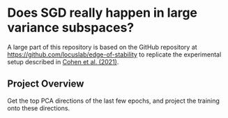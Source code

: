 # Does SGD really happen in large variance subspaces?

A large part of this repository is based on the GitHub repository at https://github.com/locuslab/edge-of-stability to replicate the experimental setup described in [Cohen et al. (2021)](https://openreview.net/forum?id=jh-rTtvkGeM).

## Project Overview

Get the top PCA directions of the last few epochs, and project the training onto these directions.
